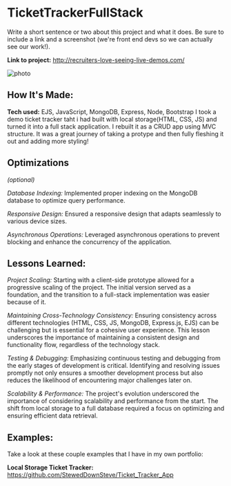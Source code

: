 # TicketTrackerFullStack
Write a short sentence or two about this project and what it does. Be sure to include a link and a screenshot (we're front end devs so we can actually see our work!).

**Link to project:** http://recruiters-love-seeing-live-demos.com/

![photo](http://placecorgi.com/1200/650)

## How It's Made:

**Tech used:** EJS, JavaScript, MongoDB, Express, Node, Bootstrap
I took a demo ticket tracker taht i had built with local storage(HTML, CSS, JS) and turned it into a full stack application. I rebuilt it as a CRUD app using MVC structure. It was a great journey of taking a protype and then fully fleshing it out and adding more styling!

## Optimizations
*(optional)*

*Database Indexing:* Implemented proper indexing on the MongoDB database to optimize query performance. 

*Responsive Design:* Ensured a responsive design that adapts seamlessly to various device sizes.

*Asynchronous Operations:* Leveraged asynchronous operations to prevent blocking and enhance the concurrency of the application.

## Lessons Learned:
*Project Scaling:* Starting with a client-side prototype allowed for a progressive scaling of the project. The initial version served as a foundation, and the transition to a full-stack implementation was easier because of it.

*Maintaining Cross-Technology Consistency:* Ensuring consistency across different technologies (HTML, CSS, JS, MongoDB, Express.js, EJS) can be challenging but is essential for a cohesive user experience. This lesson underscores the importance of maintaining a consistent design and functionality flow, regardless of the technology stack.

*Testing & Debugging:* Emphasizing continuous testing and debugging from the early stages of development is critical. Identifying and resolving issues promptly not only ensures a smoother development process but also reduces the likelihood of encountering major challenges later on.

*Scalability & Performance:* The project's evolution underscored the importance of considering scalability and performance from the start. The shift from local storage to a full database required a  focus on optimizing and ensuring efficient data retrieval.

## Examples:
Take a look at these couple examples that I have in my own portfolio:

**Local Storage Ticket Tracker:** https://github.com/StewedDownSteve/Ticket_Tracker_App
